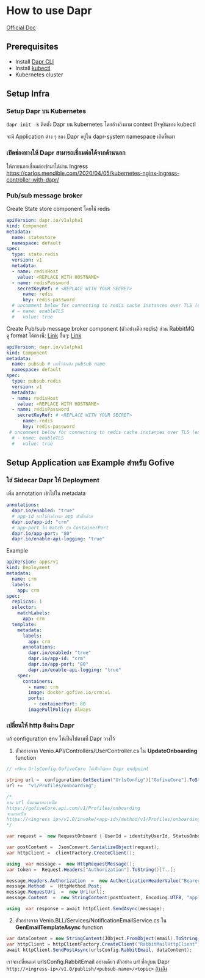 # How to use Dapr
[Official Doc](https://docs.dapr.io/operations/hosting/kubernetes/kubernetes-deploy/)
## Prerequisites

-   Install  [Dapr CLI](https://docs.dapr.io/getting-started/install-dapr-cli/)
-   Install  [kubectl](https://kubernetes.io/docs/tasks/tools/)
-   Kubernetes cluster

## Setup Infra

###  Setup Dapr บน Kubernetes
`dapr init -k`
ติดตั้ง Dapr บน kubernetes โดยอ้างอิงตาม context ปัจจุบันของ kubectl

จะมี Application ต่าง ๆ ของ Dapr อยู่ใน dapr-system namespace เกิดขึ้นมา

### เปิดช่องทางให้ Dapr สามารถเชื่อมต่อได้จากด้านนอก
ให้ภายนอกเชื่อมต่อเข้ามาได้ผ่าน Ingress
https://carlos.mendible.com/2020/04/05/kubernetes-nginx-ingress-controller-with-dapr/

### Pub/sub message broker
Create State store component โดยใช้ redis
```yaml
apiVersion: dapr.io/v1alpha1
kind: Component
metadata:
  name: statestore
  namespace: default
spec:
  type: state.redis
  version: v1
  metadata:
  - name: redisHost
    value: <REPLACE WITH HOSTNAME>
  - name: redisPassword
    secretKeyRef: # <REPLACE WITH YOUR SECRET>
      name: redis
      key: redis-password
  # uncomment below for connecting to redis cache instances over TLS (ex - Azure Redis Cache)
  # - name: enableTLS
  #   value: true 
```

Create Pub/sub message broker component (ตัวอย่างคือ redis)
ส่วน RabbitMQ ดู format ได้ตรงนี่: [Link](https://docs.dapr.io/reference/components-reference/supported-pubsub/setup-rabbitmq/)
อื่นๆ: [Link](https://docs.dapr.io/reference/components-reference/supported-pubsub/)
```yaml
apiVersion: dapr.io/v1alpha1
kind: Component
metadata:
  name: pubsub # เอาไว้อ้างอิง pubsub name
  namespace: default
spec:
  type: pubsub.redis
  version: v1
  metadata:
  - name: redisHost
    value: <REPLACE WITH HOSTNAME>
  - name: redisPassword
    secretKeyRef: # <REPLACE WITH YOUR SECRET>
      name: redis
      key: redis-password
 # uncomment below for connecting to redis cache instances over TLS (ex - Azure Redis Cache)
  # - name: enableTLS
  #   value: true 
```

## Setup Application และ Example สำหรับ Gofive

### ใส่ Sidecar Dapr ให้ Deployment
เพิ่ม annotation เข้าไปใน metadata
```yaml
annotations:
  dapr.io/enabled: "true"
  # app-id เอาไว้อ้างอิงจาก app ตัวอื่นด้วย
  dapr.io/app-id: "crm"
  # app-port ให้ match กับ ContainerPort
  dapr.io/app-port: "80"
  dapr.io/enable-api-logging: "true"
```

Example
```yaml
apiVersion: apps/v1
kind: Deployment
metadata:
  name: crm
  labels:
    app: crm
spec:
  replicas: 1
  selector:
    matchLabels:
      app: crm
  template:
    metadata:
      labels:
        app: crm
      annotations:
        dapr.io/enabled: "true"
        dapr.io/app-id: "crm"
        dapr.io/app-port: "80"
        dapr.io/enable-api-logging: "true"
    spec:
      containers:
        - name: crm
        image: docker.gofive.io/crm:v1
        ports:
          - containerPort: 80
        imagePullPolicy: Always
```

### เปลี่ยนให้ http ยิงผ่าน Dapr
แก้ configuration env ให้เป็นไปตามที่ Dapr วางไว้



1. ตัวอย่างจาก  Venio.API/Controllers/UserController.cs ใน **UpdateOnboarding** function
```c#
// เปลี่ยน UrlsConfig.GofiveCore ให้เป็นไปตาม Dapr endpoint

string url =  configuration.GetSection("UrlsConfig")["GofiveCore"].ToString();
url +=  "v1/Profiles/onboarding";

/*
ตาม url นี้ตอนแรกอาจเป็น
https://gofiveCore.api.com/v1/Profiles/onboarding
จะกลายเป็น
https://<ingress ip>/v1.0/invoke/<app-id>/method/v1/Profiles/onboarding
*/

var request =  new RequestOnboard { UserId = identityUserId, StatusOnboard = status };

var postContent =  JsonConvert.SerializeObject(request);
var httpClient =  clientFactory.CreateClient();

using  var message =  new HttpRequestMessage();
var token =  Request.Headers["Authorization"].ToString()[7..];

message.Headers.Authorization  =  new AuthenticationHeaderValue("Bearer", token);
message.Method  =  HttpMethod.Post;
message.RequestUri  =  new Uri(url);
message.Content  =  new StringContent(postContent, Encoding.UTF8, "application/json");

using  var response = await httpClient.SendAsync(message);
```

2. ตัวอย่างจาก Venio.BLL/Services/NotificationEmailService.cs ใน **GenEmailTemplateAsync** function 
```c#
var dataContent = new StringContent(JObject.FromObject(email).ToString(Newtonsoft.Json.Formatting.None), Encoding.UTF8, "application/json");
var httpClient = httpClientFactory.CreateClient("RabbitMailHttpClient");
await httpClient.SendPostAsync(urlsConfig.RabbitEmail, dataContent);
```

เราจะเปลี่ยนแค่ urlsConfig.RabbitEmail อย่างเดียว
ตัวอย่าง url ที่อยู่บน Dapr
`http://<ingress-ip>/v1.0/publish/<pubsub-name>/<topic>`
[อ้างอิง](https://docs.dapr.io/developing-applications/building-blocks/pubsub/howto-publish-subscribe/)
